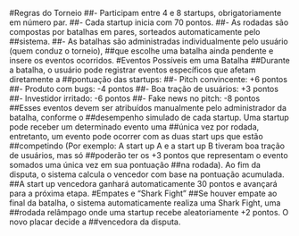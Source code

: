 #Regras do Torneio 
##- Participam entre 4 e 8 startups, obrigatoriamente em número par. 
##- Cada startup inicia com 70 pontos. 
##- As rodadas são compostas por batalhas em pares, sorteados automaticamente pelo 
##sistema. 
##- As batalhas são administradas individualmente pelo usuário (quem conduz o torneio), 
##que escolhe uma batalha ainda pendente e insere os eventos ocorridos. 
#Eventos Possíveis em uma Batalha 
##Durante a batalha, o usuário pode registrar eventos específicos que afetam diretamente a 
##pontuação das startups: 
##- Pitch convincente: +6 pontos 
##- Produto com bugs: -4 pontos 
##- Boa tração de usuários: +3 pontos 
##- Investidor irritado: -6 pontos 
##- Fake news no pitch: -8 pontos 
##Esses eventos devem ser atribuídos manualmente pelo administrador da batalha, conforme o 
##desempenho simulado de cada startup. Uma startup pode receber um determinado evento uma 
##única vez por rodada, entretanto, um evento pode ocorrer com as duas start ups que estão 
##competindo (Por exemplo: A start up A e a start up B tiveram boa tração de usuários, mas só 
##poderão ter os +3 pontos que representam o evento somados uma única vez em sua pontuação 
##na rodada). Ao fim da disputa, o sistema calcula o vencedor com base na pontuação acumulada. 
##A start up vencedora ganhará automaticamente 30 pontos e avançará para a próxima etapa. 
#Empates e “Shark Fight” 
##Se houver empate ao final da batalha, o sistema automaticamente realiza uma Shark Fight, uma 
##rodada relâmpago onde uma startup recebe aleatoriamente +2 pontos. O novo placar decide a 
##vencedora da disputa. 
